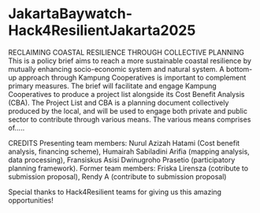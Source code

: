 # JakartaBaywatch-Hack4ResilientJakarta2025
RECLAIMING COASTAL RESILIENCE THROUGH COLLECTIVE PLANNING
This is a policy brief aims to reach a more sustainable coastal resilience by mutually enhancing socio-economic system and natural system. A bottom-up approach through Kampung Cooperatives is important to complement primary measures.
The brief will facilitate and engage Kampung Cooperatives to produce a project list alongside its Cost Benefit Analysis (CBA). The Project List and CBA is a planning document collectively produced by the local, and will be used to engage both private and public sector to contribute through various means.
The various means comprises of.....

CREDITS
Presenting team members: Nurul Azizah Hatami (Cost benefit analysis, financing scheme), Humairah Sabiladini Arifia (mapping analysis, data processing), Fransiskus Asisi Dwinugroho Prasetio (participatory planning framework).
Former team members: Friska Lirensza (cotribute to submission proposal), Rendy A (contribute to submission proposal)

Special thanks to Hack4Resilient teams for giving us this amazing opportunities!
